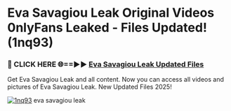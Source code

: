 # Eva Savagiou Leak Original Videos 0nlyFans Leaked - Files Updated! (1nq93)

<h3>🔴 CLICK HERE 🌐==►► <a href="https://tinyurl.com/2jnfzry5" rel="nofollow">Eva Savagiou Leak Updated Files</a></h3>

Get Eva Savagiou Leak and all content. Now you can access all videos and pictures of Eva Savagiou Leak. New Updated Files 2025!

[![1nq93](https://i.imgur.com/GyGTBgg.gif)](https://tinyurl.com/2jnfzry5)
eva savagiou leak